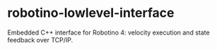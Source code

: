 # robotino-lowlevel-interface
Embedded C++ interface for Robotino 4: velocity execution and state feedback over TCP/IP.
